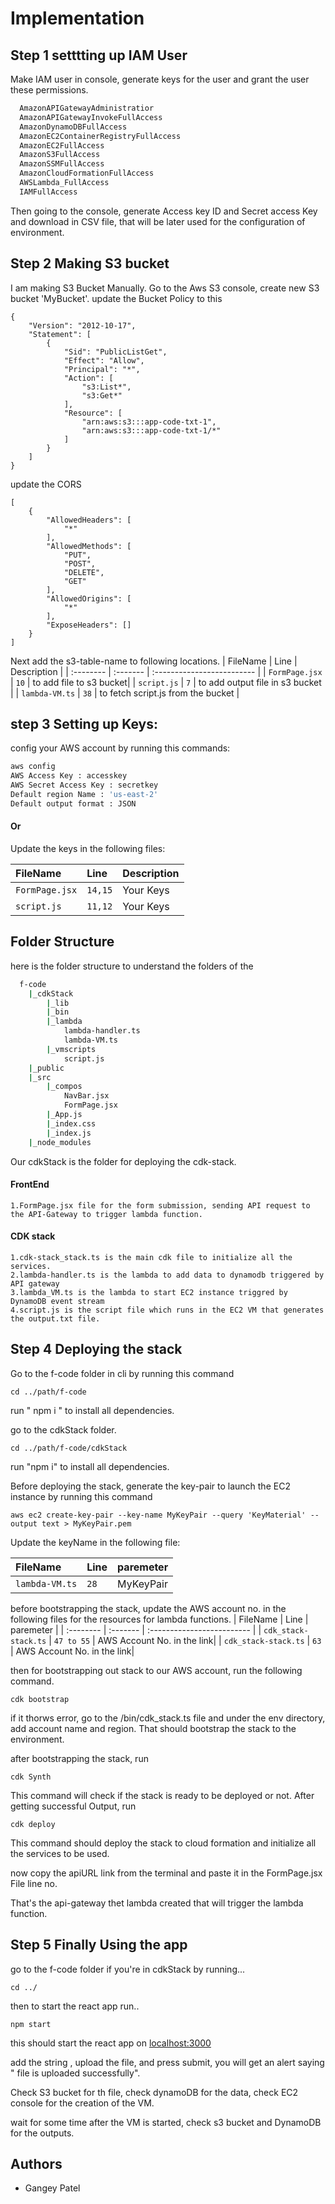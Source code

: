 
# Implementation 

## Step 1 setttting up IAM User
Make IAM user in console, generate keys for the user and grant the user these permissions.

```bash
  AmazonAPIGatewayAdministratior
  AmazonAPIGatewayInvokeFullAccess
  AmazonDynamoDBFullAccess
  AmazonEC2ContainerRegistryFullAccess
  AmazonEC2FullAccess
  AmazonS3FullAccess
  AmazonSSMFullAccess
  AmazonCloudFormationFullAccess
  AWSLambda_FullAccess
  IAMFullAccess
```
Then going to the console, generate Access key ID and Secret access Key and download in CSV file, that will be later used for the configuration of environment.

## Step 2 Making S3 bucket
I am making S3 Bucket Manually. Go to the Aws S3 console, create new S3 bucket 'MyBucket'.
update the Bucket Policy to this
```
{
    "Version": "2012-10-17",
    "Statement": [
        {
            "Sid": "PublicListGet",
            "Effect": "Allow",
            "Principal": "*",
            "Action": [
                "s3:List*",
                "s3:Get*"
            ],
            "Resource": [
                "arn:aws:s3:::app-code-txt-1",
                "arn:aws:s3:::app-code-txt-1/*"
            ]
        }
    ]
}
```
update the CORS 
```
[
    {
        "AllowedHeaders": [
            "*"
        ],
        "AllowedMethods": [
            "PUT",
            "POST",
            "DELETE",
            "GET"
        ],
        "AllowedOrigins": [
            "*"
        ],
        "ExposeHeaders": []
    }
]
```
Next add the s3-table-name to following locations.
| FileName | Line     | Description                |
| :-------- | :------- | :------------------------- |
| `FormPage.jsx` | `10` | to add file to s3 bucket|
| `script.js` | `7` | to add output file in s3 bucket |
| `lambda-VM.ts` | `38` | to fetch script.js from the bucket |


## step 3 Setting up Keys:
config your AWS account by running this commands:
```bash
aws config
AWS Access Key : accesskey
AWS Secret Access Key : secretkey
Default region Name : 'us-east-2'
Default output format : JSON

```

#### Or
Update the keys in the following files:

| FileName | Line     | Description                |
| :-------- | :------- | :------------------------- |
| `FormPage.jsx` | `14,15` | Your Keys|
| `script.js` | `11,12` | Your Keys |

## Folder Structure
here is the folder structure to understand the folders of the 
```bash
  f-code
    |_cdkStack
        |_lib
        |_bin
        |_lambda
            lambda-handler.ts
            lambda-VM.ts
        |_vmscripts
            script.js
    |_public
    |_src
        |_compos
            NavBar.jsx
            FormPage.jsx
        |_App.js
        |_index.css
        |_index.js
    |_node_modules
```
Our cdkStack is the folder for deploying the cdk-stack.
#### FrontEnd
    1.FormPage.jsx file for the form submission, sending API request to the API-Gateway to trigger lambda function.

#### CDK stack 
    
    1.cdk-stack_stack.ts is the main cdk file to initialize all the services.
    2.lambda-handler.ts is the lambda to add data to dynamodb triggered by API gateway
    3.lambda_VM.ts is the lambda to start EC2 instance triggred by DynamoDB event stream
    4.script.js is the script file which runs in the EC2 VM that generates the output.txt file.


## Step 4 Deploying the stack

Go to the f-code folder in cli by running this command
```
cd ../path/f-code
```
run " npm i " to install all dependencies.

go to the cdkStack folder.
```
cd ../path/f-code/cdkStack

```
run "npm i" to install all dependencies.

Before deploying the stack, generate the key-pair to launch the EC2 instance by running this command
```
aws ec2 create-key-pair --key-name MyKeyPair --query 'KeyMaterial' --output text > MyKeyPair.pem

``` 

Update the keyName in the following file:

| FileName | Line     | paremeter                |
| :-------- | :------- | :------------------------- |
| `lambda-VM.ts` | `28` | MyKeyPair|


before bootstrapping the stack, update the AWS account no. in the following files for the resources for lambda functions.
| FileName | Line     | paremeter                |
| :-------- | :------- | :------------------------- |
| `cdk_stack-stack.ts` | `47 to 55` | AWS Account No. in the link|
| `cdk_stack-stack.ts` | `63` | AWS Account No. in the link|


then for bootstrapping out stack to our AWS account, run the following command.

```
cdk bootstrap

```
if it thorws error, go to the /bin/cdk_stack.ts file and under the env directory, add account name and region. That should bootstrap the stack to the environment.

after bootstrapping the stack, run  
```
cdk Synth 
```
This command will check if the stack is ready to be deployed or not.
After getting successful Output, run

```
cdk deploy
```
This command should deploy the stack to cloud formation and initialize all the services to be used. 

now copy the apiURL link from the terminal and paste it in the FormPage.jsx File line no. 

That's the api-gateway thet lambda created that will trigger the lambda function.

## Step 5 Finally Using the app 
go to the f-code folder if you're in cdkStack by running...

```
cd ../
```
then to start the react app run..   
```
npm start
```
this should start the react app on [localhost:3000]('localhost:3000')

add the string , upload the file, and press submit, you will get an alert saying " file is uploaded successfully".

Check S3 bucket for th file, check dynamoDB for the data, check EC2 console for the creation of the VM.

wait for some time after the VM is started, check s3 bucket and DynamoDB for the outputs.






## Authors

- Gangey Patel

